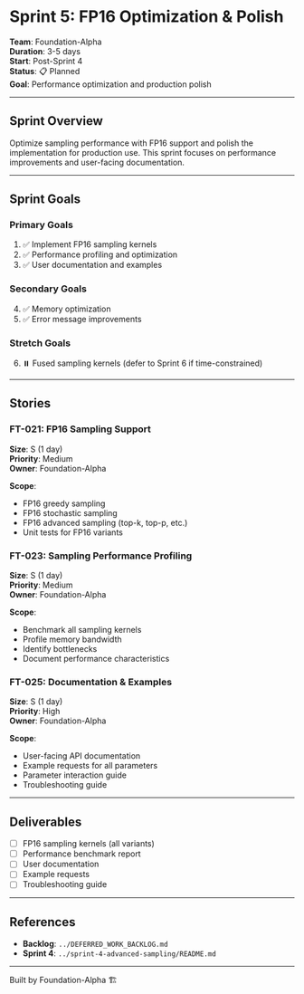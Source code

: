 # Sprint 5: FP16 Optimization & Polish

**Team**: Foundation-Alpha  
**Duration**: 3-5 days  
**Start**: Post-Sprint 4  
**Status**: 📋 Planned  
**Goal**: Performance optimization and production polish

---

## Sprint Overview

Optimize sampling performance with FP16 support and polish the implementation for production use. This sprint focuses on performance improvements and user-facing documentation.

---

## Sprint Goals

### Primary Goals
1. ✅ Implement FP16 sampling kernels
2. ✅ Performance profiling and optimization
3. ✅ User documentation and examples

### Secondary Goals
4. ✅ Memory optimization
5. ✅ Error message improvements

### Stretch Goals
6. ⏸️ Fused sampling kernels (defer to Sprint 6 if time-constrained)

---

## Stories

### FT-021: FP16 Sampling Support
**Size**: S (1 day)  
**Priority**: Medium  
**Owner**: Foundation-Alpha

**Scope**:
- FP16 greedy sampling
- FP16 stochastic sampling
- FP16 advanced sampling (top-k, top-p, etc.)
- Unit tests for FP16 variants

### FT-023: Sampling Performance Profiling
**Size**: S (1 day)  
**Priority**: Medium  
**Owner**: Foundation-Alpha

**Scope**:
- Benchmark all sampling kernels
- Profile memory bandwidth
- Identify bottlenecks
- Document performance characteristics

### FT-025: Documentation & Examples
**Size**: S (1 day)  
**Priority**: High  
**Owner**: Foundation-Alpha

**Scope**:
- User-facing API documentation
- Example requests for all parameters
- Parameter interaction guide
- Troubleshooting guide

---

## Deliverables

- [ ] FP16 sampling kernels (all variants)
- [ ] Performance benchmark report
- [ ] User documentation
- [ ] Example requests
- [ ] Troubleshooting guide

---

## References

- **Backlog**: `../DEFERRED_WORK_BACKLOG.md`
- **Sprint 4**: `../sprint-4-advanced-sampling/README.md`

---
Built by Foundation-Alpha 🏗️

